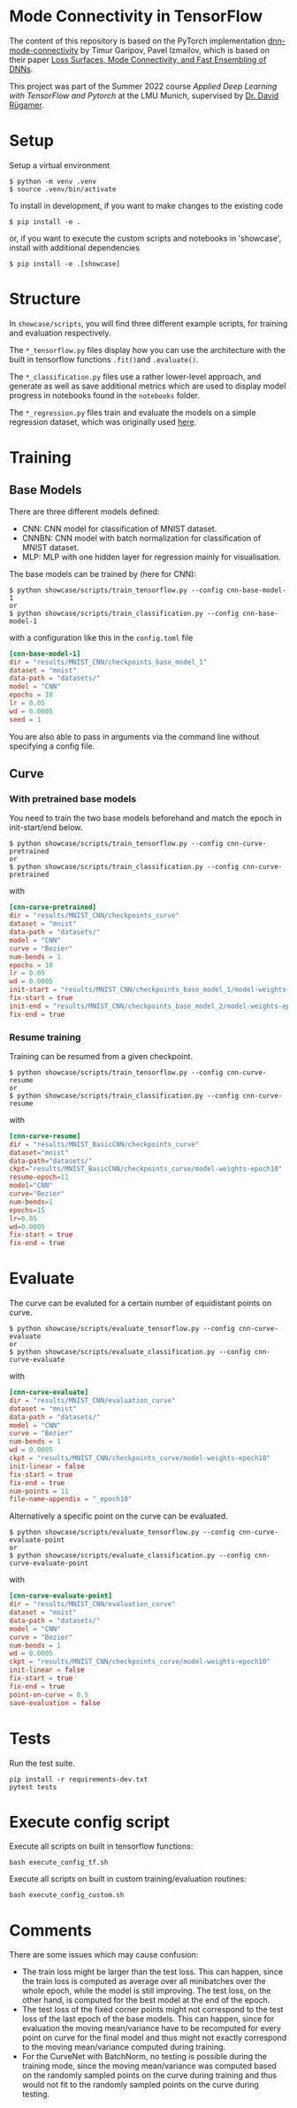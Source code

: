 # Mode Connectivity in TensorFlow

The content of this repository is based on the PyTorch implementation [dnn-mode-connectivity](https://github.com/timgaripov/dnn-mode-connectivity) by Timur Garipov, Pavel Izmailov, which is based on their paper [Loss Surfaces, Mode Connectivity, and Fast Ensembling of DNNs](https://arxiv.org/abs/1802.10026).

This project was part of the Summer 2022 course *Applied Deep Learning with TensorFlow and Pytorch* at the LMU Munich, supervised by [Dr. David Rügamer](https://www.slds.stat.uni-muenchen.de/people/ruegamer/).

# Setup

Setup a virtual environment

```shell
$ python -m venv .venv
$ source .venv/bin/activate
```

To install in development, if you want to make changes to the existing code

```shell
$ pip install -e .
```

or, if you want to execute the custom scripts and notebooks in 'showcase', install with additional dependencies

```shell
$ pip install -e .[showcase]
```

# Structure

In `showcase/scripts`, you will find three different example scripts, for training and evaluation respectively. 

The `*_tensorflow.py` files display how you can use the architecture with the built in tensorflow functions `.fit()`and `.evaluate()`.

The `*_classification.py` files use a rather lower-level approach, and generate as well as save additional metrics which are used to display model progress in notebooks found in the `notebooks` folder.

The `*_regression.py` files train and evaluate the models on a simple regression dataset, which was originally used [here](https://github.com/wjmaddox/drbayes/blob/master/experiments/synthetic_regression/ckpts/data.npy).


# Training

## Base Models

There are three different models defined:
- CNN: CNN model for classification of MNIST dataset.
- CNNBN: CNN model with batch normalization for classification of MNIST dataset.
- MLP: MLP with one hidden layer for regression mainly for visualisation.

The base models can be trained by (here for CNN):
```shell
$ python showcase/scripts/train_tensorflow.py --config cnn-base-model-1
or
$ python showcase/scripts/train_classification.py --config cnn-base-model-1
```
with a configuration like this in the `config.toml` file
```toml
[cnn-base-model-1]
dir = "results/MNIST_CNN/checkpoints_base_model_1"
dataset = "mnist"
data-path = "datasets/"
model = "CNN"
epochs = 10
lr = 0.05
wd = 0.0005
seed = 1
```

You are also able to pass in arguments via the command line without specifying a config file.

## Curve
### With pretrained base models

You need to train the two base models beforehand and match the epoch in init-start/end below.

```shell
$ python showcase/scripts/train_tensorflow.py --config cnn-curve-pretrained
or
$ python showcase/scripts/train_classification.py --config cnn-curve-pretrained
```
with 
```toml
[cnn-curve-pretrained]
dir = "results/MNIST_CNN/checkpoints_curve"
dataset = "mnist"
data-path = "datasets/"
model = "CNN"
curve = "Bezier"
num-bends = 1
epochs = 10
lr = 0.05
wd = 0.0005
init-start = "results/MNIST_CNN/checkpoints_base_model_1/model-weights-epoch10"
fix-start = true
init-end = "results/MNIST_CNN/checkpoints_base_model_2/model-weights-epoch10"
fix-end = true
```

### Resume training

Training can be resumed from a given checkpoint.

```shell
$ python showcase/scripts/train_tensorflow.py --config cnn-curve-resume
or
$ python showcase/scripts/train_classification.py --config cnn-curve-resume
```

with 
```toml
[cnn-curve-resume]
dir = "results/MNIST_BasicCNN/checkpoints_curve"
dataset="mnist"
data-path="datasets/"
ckpt="results/MNIST_BasicCNN/checkpoints_curve/model-weights-epoch10"
resume-epoch=11
model="CNN"
curve="Bezier"
num-bends=1
epochs=15
lr=0.05
wd=0.0005
fix-start = true
fix-end = true
```

# Evaluate

The curve can be evaluted for a certain number of equidistant points on curve.

```shell
$ python showcase/scripts/evaluate_tensorflow.py --config cnn-curve-evaluate
or
$ python showcase/scripts/evaluate_classification.py --config cnn-curve-evaluate
```
with
```toml
[cnn-curve-evaluate]
dir = "results/MNIST_CNN/evaluation_curve"
dataset = "mnist"
data-path = "datasets/"
model = "CNN"
curve = "Bezier"
num-bends = 1
wd = 0.0005
ckpt = "results/MNIST_CNN/checkpoints_curve/model-weights-epoch10"
init-linear = false
fix-start = true
fix-end = true
num-points = 11
file-name-appendix = "_epoch10"
```

Alternatively a specific point on the curve can be evaluated.

```shell
$ python showcase/scripts/evaluate_tensorflow.py --config cnn-curve-evaluate-point
or
$ python showcase/scripts/evaluate_classification.py --config cnn-curve-evaluate-point
```
with
```toml
[cnn-curve-evaluate-point]
dir = "results/MNIST_CNN/evaluation_curve"
dataset = "mnist"
data-path = "datasets/"
model = "CNN"
curve = "Bezier"
num-bends = 1
wd = 0.0005
ckpt = "results/MNIST_CNN/checkpoints_curve/model-weights-epoch10"
init-linear = false
fix-start = true
fix-end = true
point-on-curve = 0.5
save-evaluation = false
```

# Tests

Run the test suite.

```shell
pip install -r requirements-dev.txt
pytest tests
```

# Execute config script

Execute all scripts on built in tensorflow functions:

```shell
bash execute_config_tf.sh
```

Execute all scripts on built in custom training/evaluation routines:

```shell
bash execute_config_custom.sh
```

# Comments

There are some issues which may cause confusion:
- The train loss might be larger than the test loss. This can happen, since the train loss is computed as average over all minibatches over the whole epoch, while the model is still improving. The test loss, on the other hand, is computed for the best model at the end of the epoch.
- The test loss of the fixed corner points might not correspond to the test loss of the last epoch of the base models. This can happen, since for evaluation the moving mean/variance have to be recomputed for every point on curve for the final model and thus might not exactly correspond to the moving mean/variance computed during training.
- For the CurveNet with BatchNorm, no testing is possible during the training mode, since the moving mean/variance was computed based on the randomly sampled points on the curve during training and thus would not fit to the randomly sampled points on the curve during testing. 
